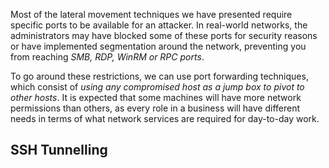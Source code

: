 Most of the lateral movement techniques we have presented require specific ports to be available for an attacker. In real-world networks, the administrators may have blocked some of these ports for security reasons or have implemented segmentation around the network, preventing you from reaching *SMB, RDP, WinRM or RPC ports*.

To go around these restrictions, we can use port forwarding techniques, which consist of *using any compromised host as a jump box to pivot to other hosts*. It is expected that some machines will have more network permissions than others, as every role in a business will have different needs in terms of what network services are required for day-to-day work.

## SSH Tunnelling
